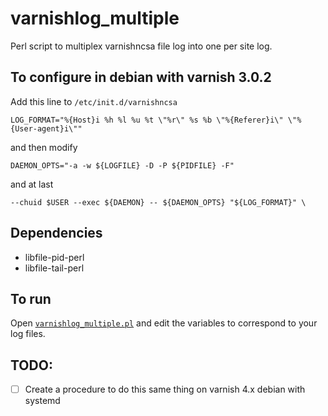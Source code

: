 # varnishlog_multiple
Perl script to multiplex varnishncsa file log into one per site log.

## To configure in debian with varnish 3.0.2
Add this line to `/etc/init.d/varnishncsa`
```
LOG_FORMAT="%{Host}i %h %l %u %t \"%r\" %s %b \"%{Referer}i\" \"%{User-agent}i\""
```
and then modify 
```
DAEMON_OPTS="-a -w ${LOGFILE} -D -P ${PIDFILE} -F"
```
and at last
```
--chuid $USER --exec ${DAEMON} -- ${DAEMON_OPTS} "${LOG_FORMAT}" \
```

## Dependencies

- libfile-pid-perl
- libfile-tail-perl

## To run

Open [`varnishlog_multiple.pl`](../master/varnishlog_multiple.pl) and edit the variables to correspond to your log files.

## TODO:
- [ ] Create a procedure to do this same thing on varnish 4.x debian with systemd

